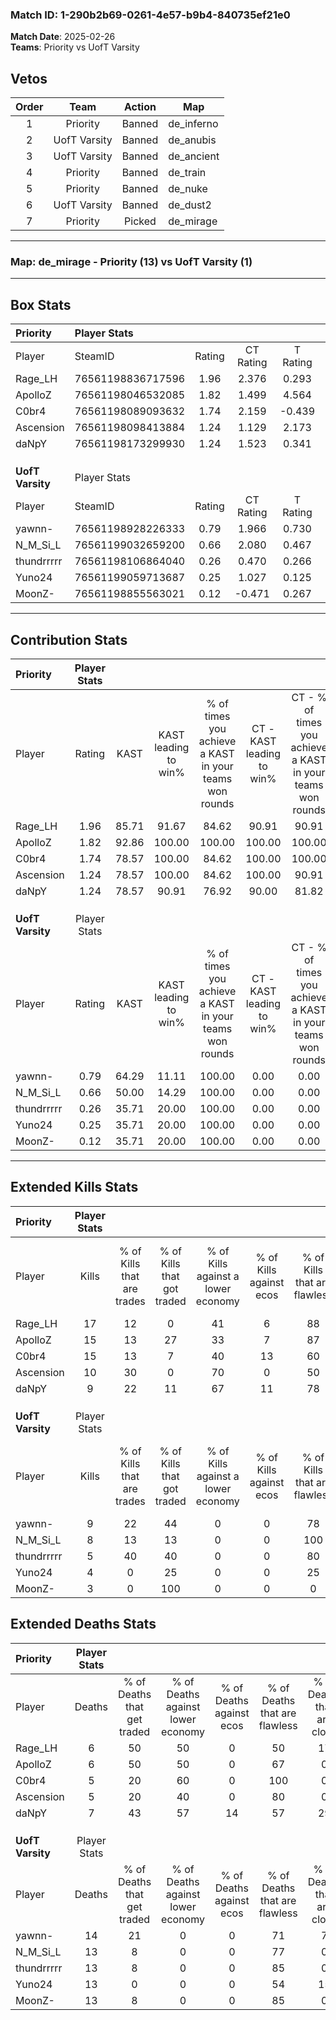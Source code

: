 ### Match ID: 1-290b2b69-0261-4e57-b9b4-840735ef21e0  
**Match Date**: 2025-02-26  
**Teams**: Priority vs UofT Varsity  

## Vetos  

| Order | Team | Action | Map |
| :---: | :--: | :----: | --- |
| 1 | Priority | Banned | de_inferno |
| 2 | UofT Varsity | Banned | de_anubis |
| 3 | UofT Varsity | Banned | de_ancient |
| 4 | Priority | Banned | de_train |
| 5 | Priority | Banned | de_nuke |
| 6 | UofT Varsity | Banned | de_dust2 |
| 7 | Priority | Picked | de_mirage |

---  

### **Map**: de_mirage - Priority (13) vs UofT Varsity (1)  
---  

## Box Stats  

| **Priority**     | Player Stats      |        |           |          |       |       |       |         |        |      |     |
| :- | :- | :-: | :-: | :-: | :-: | :-: | :-: | :-: | :-: | :-: | :-: |
| Player           | SteamID           | Rating | CT Rating | T Rating | KAST  |  ADR  | Kills | Assists | Deaths | K/D  | HS% |
| Rage_LH          | 76561198836717596 |  1.96  |   2.376   |  0.293   | 85.71 | 131.4 |  17   |    5    |   6    | 2.83 | 29  |
| ApolloZ          | 76561198046532085 |  1.82  |   1.499   |  4.564   | 92.86 | 105.9 |  15   |    6    |   6    | 2.50 | 66  |
| C0br4            | 76561198089093632 |  1.74  |   2.159   |  -0.439  | 78.57 | 109.4 |  15   |    3    |   5    | 3.00 | 40  |
| Ascension        | 76561198098413884 |  1.24  |   1.129   |  2.173   | 78.57 | 53.4  |  10   |    1    |   5    | 2.00 | 20  |
| daNpY            | 76561198173299930 |  1.24  |   1.523   |  0.341   | 78.57 | 80.6  |   9   |    8    |   7    | 1.29 | 11  |
|                  |                   |        |           |          |       |       |       |         |        |      |     |
|                  |                   |        |           |          |       |       |       |         |        |      |     |
|                  |                   |        |           |          |       |       |       |         |        |      |     |
| **UofT Varsity** | Player Stats      |        |           |          |       |       |       |         |        |      |     |
| Player           | SteamID           | Rating | CT Rating | T Rating | KAST  |  ADR  | Kills | Assists | Deaths | K/D  | HS% |
| yawnn-           | 76561198928226333 |  0.79  |   1.966   |  0.730   | 64.29 | 74.6  |   9   |    0    |   14   | 0.64 | 44  |
| N_M_Si_L         | 76561199032659200 |  0.66  |   2.080   |  0.467   | 50.00 | 66.5  |   8   |    3    |   13   | 0.62 | 62  |
| thundrrrrr       | 76561198106864040 |  0.26  |   0.470   |  0.266   | 35.71 | 35.6  |   5   |    1    |   13   | 0.38 | 20  |
| Yuno24           | 76561199059713687 |  0.25  |   1.027   |  0.125   | 35.71 | 51.6  |   4   |    2    |   13   | 0.31 | 50  |
| MoonZ-           | 76561198855563021 |  0.12  |  -0.471   |  0.267   | 35.71 | 32.5  |   3   |    1    |   13   | 0.23 | 66  |
---  

## Contribution Stats  

| **Priority**     | Player Stats |       |                      |                                                        |                           |                                                             |                          |                                                            |
| :- | :-: | :-: | :-: | :-: | :-: | :-: | :-: | :-: |
| Player           |    Rating    | KAST  | KAST leading to win% | % of times you achieve a KAST in your teams won rounds | CT - KAST leading to win% | CT - % of times you achieve a KAST in your teams won rounds | T - KAST leading to win% | T - % of times you achieve a KAST in your teams won rounds |
| Rage_LH          |     1.96     | 85.71 |        91.67         |                         84.62                          |           90.91           |                            90.91                            |          100.00          |                           50.00                            |
| ApolloZ          |     1.82     | 92.86 |        100.00        |                         100.00                         |          100.00           |                           100.00                            |          100.00          |                           100.00                           |
| C0br4            |     1.74     | 78.57 |        100.00        |                         84.62                          |          100.00           |                           100.00                            |           0.00           |                            0.00                            |
| Ascension        |     1.24     | 78.57 |        100.00        |                         84.62                          |          100.00           |                            90.91                            |          100.00          |                           50.00                            |
| daNpY            |     1.24     | 78.57 |        90.91         |                         76.92                          |           90.00           |                            81.82                            |          100.00          |                           50.00                            |
|                  |              |       |                      |                                                        |                           |                                                             |                          |                                                            |
|                  |              |       |                      |                                                        |                           |                                                             |                          |                                                            |
|                  |              |       |                      |                                                        |                           |                                                             |                          |                                                            |
| **UofT Varsity** | Player Stats |       |                      |                                                        |                           |                                                             |                          |                                                            |
| Player           |    Rating    | KAST  | KAST leading to win% | % of times you achieve a KAST in your teams won rounds | CT - KAST leading to win% | CT - % of times you achieve a KAST in your teams won rounds | T - KAST leading to win% | T - % of times you achieve a KAST in your teams won rounds |
| yawnn-           |     0.79     | 64.29 |        11.11         |                         100.00                         |           0.00            |                            0.00                             |          14.29           |                           100.00                           |
| N_M_Si_L         |     0.66     | 50.00 |        14.29         |                         100.00                         |           0.00            |                            0.00                             |          20.00           |                           100.00                           |
| thundrrrrr       |     0.26     | 35.71 |        20.00         |                         100.00                         |           0.00            |                            0.00                             |          25.00           |                           100.00                           |
| Yuno24           |     0.25     | 35.71 |        20.00         |                         100.00                         |           0.00            |                            0.00                             |          33.33           |                           100.00                           |
| MoonZ-           |     0.12     | 35.71 |        20.00         |                         100.00                         |           0.00            |                            0.00                             |          20.00           |                           100.00                           |
---  

## Extended Kills Stats  

| **Priority**     | Player Stats |                            |                            |                                    |                         |                              |                                 |                                       |                    |           |
| :- | :-: | :-: | :-: | :-: | :-: | :-: | :-: | :-: | :-: | :-: |
| Player           |    Kills     | % of Kills that are trades | % of Kills that got traded | % of Kills against a lower economy | % of Kills against ecos | % of Kills that are flawless | % of Kills that are close duels | % of Kills that are assisted by flash | Pistol Round Kills | AWP Kills |
| Rage_LH          |      17      |             12             |             0              |                 41                 |            6            |              88              |                6                |                   0                   |         1          |    12     |
| ApolloZ          |      15      |             13             |             27             |                 33                 |            7            |              87              |                0                |                   0                   |         7          |     0     |
| C0br4            |      15      |             13             |             7              |                 40                 |           13            |              60              |                7                |                   0                   |         2          |     0     |
| Ascension        |      10      |             30             |             0              |                 70                 |            0            |              50              |               10                |                   0                   |         0          |     0     |
| daNpY            |      9       |             22             |             11             |                 67                 |           11            |              78              |                0                |                  22                   |         0          |     0     |
|                  |              |                            |                            |                                    |                         |                              |                                 |                                       |                    |           |
|                  |              |                            |                            |                                    |                         |                              |                                 |                                       |                    |           |
|                  |              |                            |                            |                                    |                         |                              |                                 |                                       |                    |           |
| **UofT Varsity** | Player Stats |                            |                            |                                    |                         |                              |                                 |                                       |                    |           |
| Player           |    Kills     | % of Kills that are trades | % of Kills that got traded | % of Kills against a lower economy | % of Kills against ecos | % of Kills that are flawless | % of Kills that are close duels | % of Kills that are assisted by flash | Pistol Round Kills | AWP Kills |
| yawnn-           |      9       |             22             |             44             |                 0                  |            0            |              78              |                0                |                   0                   |         2          |     0     |
| N_M_Si_L         |      8       |             13             |             13             |                 0                  |            0            |             100              |                0                |                   0                   |         2          |     0     |
| thundrrrrr       |      5       |             40             |             40             |                 0                  |            0            |              80              |                0                |                   0                   |         0          |     0     |
| Yuno24           |      4       |             0              |             25             |                 0                  |            0            |              25              |               25                |                   0                   |         0          |     0     |
| MoonZ-           |      3       |             0              |            100             |                 0                  |            0            |              0               |               67                |                   0                   |         0          |     0     |
## Extended Deaths Stats  

| **Priority**     | Player Stats |                             |                                   |                          |                               |                            |                           |               |
| :- | :-: | :-: | :-: | :-: | :-: | :-: | :-: | :-: |
| Player           |    Deaths    | % of Deaths that get traded | % of Deaths against lower economy | % of Deaths against ecos | % of Deaths that are flawless | % of Deaths that are close | % of Deaths while blinded | Deaths to AWP |
| Rage_LH          |      6       |             50              |                50                 |            0             |              50               |             17             |             0             |       0       |
| ApolloZ          |      6       |             50              |                50                 |            0             |              67               |             0              |             0             |       0       |
| C0br4            |      5       |             20              |                60                 |            0             |              100              |             0              |             0             |       0       |
| Ascension        |      5       |             20              |                40                 |            0             |              80               |             0              |             0             |       0       |
| daNpY            |      7       |             43              |                57                 |            14            |              57               |             29             |             0             |       0       |
|                  |              |                             |                                   |                          |                               |                            |                           |               |
|                  |              |                             |                                   |                          |                               |                            |                           |               |
|                  |              |                             |                                   |                          |                               |                            |                           |               |
| **UofT Varsity** | Player Stats |                             |                                   |                          |                               |                            |                           |               |
| Player           |    Deaths    | % of Deaths that get traded | % of Deaths against lower economy | % of Deaths against ecos | % of Deaths that are flawless | % of Deaths that are close | % of Deaths while blinded | Deaths to AWP |
| yawnn-           |      14      |             21              |                 0                 |            0             |              71               |             7              |             7             |       3       |
| N_M_Si_L         |      13      |              8              |                 0                 |            0             |              77               |             0              |             8             |       2       |
| thundrrrrr       |      13      |              8              |                 0                 |            0             |              85               |             0              |             0             |       1       |
| Yuno24           |      13      |              0              |                 0                 |            0             |              54               |             15             |             0             |       3       |
| MoonZ-           |      13      |              8              |                 0                 |            0             |              85               |             0              |             0             |       3       |
